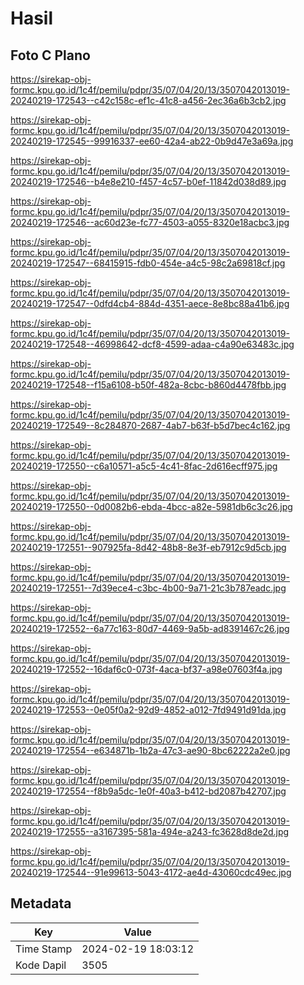 # Hasil

## Foto C Plano

https://sirekap-obj-formc.kpu.go.id/1c4f/pemilu/pdpr/35/07/04/20/13/3507042013019-20240219-172543--c42c158c-ef1c-41c8-a456-2ec36a6b3cb2.jpg

https://sirekap-obj-formc.kpu.go.id/1c4f/pemilu/pdpr/35/07/04/20/13/3507042013019-20240219-172545--99916337-ee60-42a4-ab22-0b9d47e3a69a.jpg

https://sirekap-obj-formc.kpu.go.id/1c4f/pemilu/pdpr/35/07/04/20/13/3507042013019-20240219-172546--b4e8e210-f457-4c57-b0ef-11842d038d89.jpg

https://sirekap-obj-formc.kpu.go.id/1c4f/pemilu/pdpr/35/07/04/20/13/3507042013019-20240219-172546--ac60d23e-fc77-4503-a055-8320e18acbc3.jpg

https://sirekap-obj-formc.kpu.go.id/1c4f/pemilu/pdpr/35/07/04/20/13/3507042013019-20240219-172547--68415915-fdb0-454e-a4c5-98c2a69818cf.jpg

https://sirekap-obj-formc.kpu.go.id/1c4f/pemilu/pdpr/35/07/04/20/13/3507042013019-20240219-172547--0dfd4cb4-884d-4351-aece-8e8bc88a41b6.jpg

https://sirekap-obj-formc.kpu.go.id/1c4f/pemilu/pdpr/35/07/04/20/13/3507042013019-20240219-172548--46998642-dcf8-4599-adaa-c4a90e63483c.jpg

https://sirekap-obj-formc.kpu.go.id/1c4f/pemilu/pdpr/35/07/04/20/13/3507042013019-20240219-172548--f15a6108-b50f-482a-8cbc-b860d4478fbb.jpg

https://sirekap-obj-formc.kpu.go.id/1c4f/pemilu/pdpr/35/07/04/20/13/3507042013019-20240219-172549--8c284870-2687-4ab7-b63f-b5d7bec4c162.jpg

https://sirekap-obj-formc.kpu.go.id/1c4f/pemilu/pdpr/35/07/04/20/13/3507042013019-20240219-172550--c6a10571-a5c5-4c41-8fac-2d616ecff975.jpg

https://sirekap-obj-formc.kpu.go.id/1c4f/pemilu/pdpr/35/07/04/20/13/3507042013019-20240219-172550--0d0082b6-ebda-4bcc-a82e-5981db6c3c26.jpg

https://sirekap-obj-formc.kpu.go.id/1c4f/pemilu/pdpr/35/07/04/20/13/3507042013019-20240219-172551--907925fa-8d42-48b8-8e3f-eb7912c9d5cb.jpg

https://sirekap-obj-formc.kpu.go.id/1c4f/pemilu/pdpr/35/07/04/20/13/3507042013019-20240219-172551--7d39ece4-c3bc-4b00-9a71-21c3b787eadc.jpg

https://sirekap-obj-formc.kpu.go.id/1c4f/pemilu/pdpr/35/07/04/20/13/3507042013019-20240219-172552--6a77c163-80d7-4469-9a5b-ad8391467c26.jpg

https://sirekap-obj-formc.kpu.go.id/1c4f/pemilu/pdpr/35/07/04/20/13/3507042013019-20240219-172552--16daf6c0-073f-4aca-bf37-a98e07603f4a.jpg

https://sirekap-obj-formc.kpu.go.id/1c4f/pemilu/pdpr/35/07/04/20/13/3507042013019-20240219-172553--0e05f0a2-92d9-4852-a012-7fd9491d91da.jpg

https://sirekap-obj-formc.kpu.go.id/1c4f/pemilu/pdpr/35/07/04/20/13/3507042013019-20240219-172554--e634871b-1b2a-47c3-ae90-8bc62222a2e0.jpg

https://sirekap-obj-formc.kpu.go.id/1c4f/pemilu/pdpr/35/07/04/20/13/3507042013019-20240219-172554--f8b9a5dc-1e0f-40a3-b412-bd2087b42707.jpg

https://sirekap-obj-formc.kpu.go.id/1c4f/pemilu/pdpr/35/07/04/20/13/3507042013019-20240219-172555--a3167395-581a-494e-a243-fc3628d8de2d.jpg

https://sirekap-obj-formc.kpu.go.id/1c4f/pemilu/pdpr/35/07/04/20/13/3507042013019-20240219-172544--91e99613-5043-4172-ae4d-43060cdc49ec.jpg


## Metadata

| Key        | Value               |
| ---------- | ------------------- |
| Time Stamp | 2024-02-19 18:03:12 |
| Kode Dapil | 3505                |



